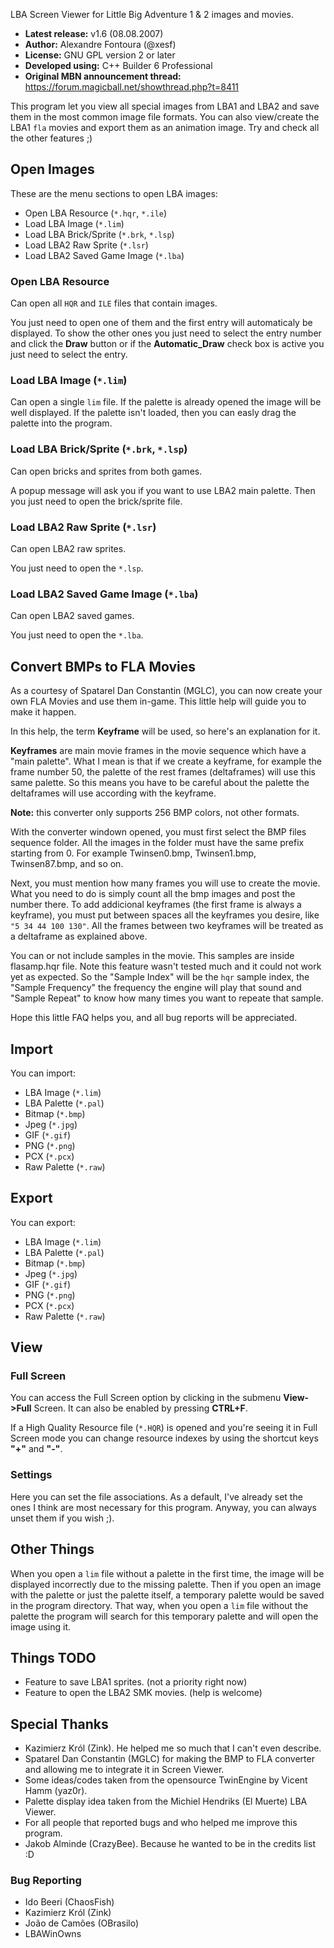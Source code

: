 LBA Screen Viewer for Little Big Adventure 1 & 2 images and movies.

* **Latest release:** v1.6 (08.08.2007)
* **Author:** Alexandre Fontoura (@xesf)
* **License:** GNU GPL version 2 or later
* **Developed using:** C++ Builder 6 Professional
* **Original MBN announcement thread:** https://forum.magicball.net/showthread.php?t=8411

This program let you view all special images from LBA1 and LBA2 and save them in the
most common image file formats. You can also view/create the LBA1 `fla` movies
and export them as an animation image. Try and check all the other features ;)

## Open Images

These are the menu sections to open LBA images:

 * Open LBA Resource (`*.hqr`, `*.ile`)
 * Load LBA Image (`*.lim`)
 * Load LBA Brick/Sprite (`*.brk`, `*.lsp`)
 * Load LBA2 Raw Sprite (`*.lsr`)
 * Load LBA2 Saved Game Image (`*.lba`)

### Open LBA Resource

Can open all `HQR` and `ILE` files that contain images.

You just need to open one of them and the first entry will automaticaly be displayed.
To show the other ones you just need to select the entry number and click the **Draw**
button or if the **Automatic_Draw** check box is active you just need to select the entry.


### Load LBA Image (`*.lim`)

Can open a single `lim` file. If the palette is already opened the image will be well displayed.
If the palette isn't loaded, then you can easly drag the palette into the program.


### Load LBA Brick/Sprite (`*.brk`, `*.lsp`)

Can open bricks and sprites from both games.

A popup message will ask you if you want to use LBA2 main palette. Then you just need
to open the brick/sprite file.


### Load LBA2 Raw Sprite (`*.lsr`)

Can open LBA2 raw sprites.

You just need to open the `*.lsp`.


### Load LBA2 Saved Game Image (`*.lba`)

Can open LBA2 saved games.

You just need to open the `*.lba`.


## Convert BMPs to FLA Movies

As a courtesy of Spatarel Dan Constantin (MGLC), you can now create your own FLA Movies
and use them in-game. This little help will guide you to make it happen.

In this help, the term **Keyframe** will be used, so here's an explanation for it.

**Keyframes** are main movie frames in the movie sequence which have a "main palette".
What I mean is that if we create a keyframe, for example the frame number 50, the palette
of the rest frames (deltaframes) will use this same palette. So this means you have to be
careful about the palette the deltaframes will use according with the keyframe.

**Note:** this converter only supports 256 BMP colors, not other formats.

With the converter windown opened, you must first select the BMP files sequence folder.
All the images in the folder must have the same prefix starting from 0. For example
Twinsen0.bmp, Twinsen1.bmp, Twinsen87.bmp, and so on.

Next, you must mention how many frames you will use to create the movie. What
you need to do is simply count all the bmp images and post the number there.
To add addicional keyframes (the first frame is always a keyframe), you must put between
spaces all the keyframes you desire, like `"5 34 44 100 130"`. All the frames between
two keyframes will be treated as a deltaframe as explained above.

You can or not include samples in the movie. This samples are inside flasamp.hqr file.
Note this feature wasn't tested much and it could not work yet as expected. So the
"Sample Index" will be the `hqr` sample index, the "Sample Frequency" the frequency the
engine will play that sound and "Sample Repeat" to know how many times you want to
repeate that sample.

Hope this little FAQ helps you, and all bug reports will be appreciated.


## Import

You can import:

 * LBA Image (`*.lim`)
 * LBA Palette (`*.pal`)
 * Bitmap (`*.bmp`)
 * Jpeg (`*.jpg`)
 * GIF (`*.gif`)
 * PNG (`*.png`)
 * PCX (`*.pcx`)
 * Raw Palette (`*.raw`)


## Export

You can export:

 * LBA Image (`*.lim`)
 * LBA Palette (`*.pal`)
 * Bitmap (`*.bmp`)
 * Jpeg (`*.jpg`)
 * GIF (`*.gif`)
 * PNG (`*.png`)
 * PCX (`*.pcx`)
 * Raw Palette (`*.raw`)


## View

### Full Screen

You can access the Full Screen option by clicking in the submenu **View->Full** Screen.
It can also be enabled by pressing **CTRL+F**.

If a High Quality Resource file (`*.HQR`) is opened and you're seeing it in Full Screen
mode you can change resource indexes by using the shortcut keys **"+"** and **"-"**.

### Settings

Here you can set the file associations. As a default, I've already set the ones I think are
most necessary for this program. Anyway, you can always unset them if you wish ;).


## Other Things

When you open a `lim` file without a palette in the first time, the image will be
displayed incorrectly due to the missing palette. Then if you open an image with the
palette or just the palette itself, a temporary palette would be saved in the
program directory. That way, when you open a `lim` file without the palette the
program will search for this temporary palette and will open the image using it.


## Things TODO

 * Feature to save LBA1 sprites. (not a priority right now)
 * Feature to open the LBA2 SMK movies. (help is welcome)


## Special Thanks

 * Kazimierz Król (Zink). He helped me so much that I can't even describe.
 * Spatarel Dan Constantin (MGLC) for making the BMP to FLA converter and allowing me to
   integrate it in Screen Viewer.
 * Some ideas/codes taken from the opensource TwinEngine by Vicent Hamm (yaz0r).
 * Palette display idea taken from the Michiel Hendriks (El Muerte) LBA Viewer.
 * For all people that reported bugs and who helped me improve this program.
 * Jakob Alminde (CrazyBee). Because he wanted to be in the credits list :D


### Bug Reporting

 * Ido Beeri (ChaosFish)
 * Kazimierz Król (Zink)
 * João de Camões (OBrasilo)
 * LBAWinOwns
